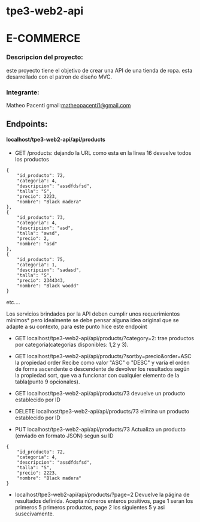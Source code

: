 # tpe3-web2-api

# E-COMMERCE


### Descripcion del proyecto:
este proyecto tiene el objetivo de crear una API de una tienda de ropa.
esta desarrollado con el patron de diseño MVC.


### Integrante:
Matheo Pacenti 
gmail:matheopacenti1@gmail.com

## Endpoints:
#### localhost/tpe3-web2-api/api/products
- GET /products: dejando la URL como esta en la linea 16 devuelve todos los productos 
>
    {
        "id_producto": 72,
        "categoria": 4,
        "descripcion": "assdfdsfsd",
        "talla": "S",
        "precio": 2223,
        "nombre": "Black madera"
    },
    {
        "id_producto": 73,
        "categoria": 4,
        "descripcion": "asd",
        "talla": "awsd",
        "precio": 2,
        "nombre": "asd"
    },
    {
        "id_producto": 75,
        "categoria": 1,
        "descripcion": "sadasd",
        "talla": "S",
        "precio": 2344343,
        "nombre": "Black woodd"
    }
etc....
 

Los servicios brindados por la API deben cumplir unos requerimientos mínimos* pero idealmente se debe pensar alguna idea original que se adapte a su contexto, para este punto hice este endpoint
- GET localhost/tpe3-web2-api/api/products/?category=2:
trae productos por categoria(categorias disponibles: 1,2 y 3).

- GET localhost/tpe3-web2-api/api/products/?sortby=precio&order=ASC
la propiedad order Recibe como valor "ASC" o "DESC" y varía el orden de forma ascendente o descendente de devolver los resultados según la propiedad sort, que va a funcionar con cualquier elemento de la tabla(punto 9 opcionales).

- GET localhost/tpe3-web2-api/api/products/73
devuelve un producto establecido por ID

- DELETE localhost/tpe3-web2-api/api/products/73
elimina un producto establecido por ID

- PUT localhost/tpe3-web2-api/api/products/73
Actualiza un producto (enviado en formato JSON) segun su ID
>
    {
        "id_producto": 72,
        "categoria": 4,
        "descripcion": "assdfdsfsd",
        "talla": "S",
        "precio": 2223,
        "nombre": "Black madera"
    }


- localhost/tpe3-web2-api/api/products/?page=2
Devuelve la página de resultados definida. Acepta números enteros positivos, page 1 seran los primeros 5 primeros productos, page 2 los siguientes 5 y asi susecivamente.
